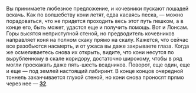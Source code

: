 Вы принимаете любезное предложение, и кочевники пускают лошадей вскачь. Как по волшебству кони летят, едва касаясь песка, — можно порадоваться, что не придется проходить весь этот путь пешком, а в конце его, быть может, удастся еще и получить помощь. Вот и Лонсам. Горы высятся неприступной стеной, но предводитель кочевников направляет коня на полном скаку прямо на скалу. Кажется, что сейчас все разобьются насмерть, и от ужаса вы даже закрываете глаза. Когда же осмеливаетесь снова их открыть, видите, что кони несутся по вырубленному в скале коридору, достаточно широкому, чтобы в ряд могли проскакать даже пять-шесть всадников. Поворот, еще один, еще и еще — под землей настоящий лабиринт. В конце концов очередной тоннель заканчивается глухой стеной, но кони снова проносят прямо через нее — [**32**](#n_32).

